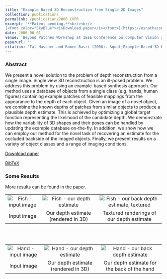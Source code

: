 ```yaml
---
title: "Example Based 3D Reconstruction from Single 2D Images"
collection: publications
permalink: /publication/2006_CVPR
excerpt: '**Patent pending.**<br/><br/>
[<font color="SkyBlue"><i>Download paper</i></font>](https://osnathassner.github.io/talhassner/projects/By_Example_Reconstruction/BP06_HASSNER_T.pdf) '
date: 2006-06-01
venue: 'Beyond Patches Workshop at IEEE Conference on Computer Vision and Pattern Recognition (CVPR), New-York'
paperurl: ''
citation: 'Tal Hassner and Ronen Basri (2006). &quot;Example Based 3D Reconstruction from Single 2D Images.&quot; <i>Beyond Patches Workshop at IEEE Conference on Computer Vision and Pattern Recognition (CVPR), New-York</i>.'
---
```


### Abstract
We present a novel solution to the problem of depth reconstruction from a single image. Single view 3D reconstruction is an ill-posed problem. We address this problem by using an example-based synthesis approach. Our method uses a database of objects from a single class (e.g. hands, human figures) containing example patches of feasible mappings from the appearance to the depth of each object. Given an image of a novel object, we combine the known depths of patches from similar objects to produce a plausible depth estimate. This is achieved by optimizing a global target function representing the likelihood of the candidate depth. We demonstrate how the variability of 3D shapes and their poses can be handled by updating the example database on-the-fly. In addition, we show how we can employ our method for the novel task of recovering an estimate for the occluded backside of the imaged objects. Finally, we present results on a variety of object classes and a range of imaging conditions. 

[Download paper](https://osnathassner.github.io/talhassner/projects/By_Example_Reconstruction/BP06_HASSNER_T.pdf)

[BibTeX](http://osnathassner.github.io/talhassner/projects/By_Example_Reconstruction/BibTeX.txt)

### Some Results
More results can be found in the paper.<br/>

<table>
  <tr align="center">
    <td>
      <img src='https://osnathassner.github.io/talhassner/projects/By_Example_Reconstruction/FISH1011.jpg' alt='Fish - input image'>         </td>
    <td><img src='https://osnathassner.github.io/talhassner/projects/By_Example_Reconstruction/FISH1011_result.jpg' alt='Fish - our depth estimate'></td>
    <td><img src='https://osnathassner.github.io/talhassner/projects/By_Example_Reconstruction/FISH1011_results_tex.jpg' alt='Fish - our back depth estimate, textured'></td>
  </tr>
  <tr align="center">
    <td>Input image</td>
    <td>Our depth estimate (rendered in 3D)</td>
    <td>Textured renderings of our depth estimate</td>
  </tr>
</table>

<br/><br/>

<table>
  <tr align="center">
    <td><img src='https://osnathassner.github.io/talhassner/projects/By_Example_Reconstruction/hand.jpg' alt='Hand - input image'></td>
    <td><img src='https://osnathassner.github.io/talhassner/projects/By_Example_Reconstruction/hand_result.jpg' alt='Hand - our depth estimate'></td>
    <td><img src='https://osnathassner.github.io/talhassner/projects/By_Example_Reconstruction/hand_result_BACK.jpg' alt='Hand - our back depth estimate'></td>
  </tr>
  <tr align="center">
    <td>Input image</td>
    <td>Our depth estimate (rendered in 3D)</td>
    <td>Our depth estimate for the back of the hand</td>
  </tr>
</table>

